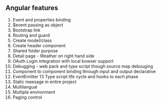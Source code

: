 
##  Angular features 

1. Event and properties binding 
2. $event passing as object 
3. Bootstrap link
4. Routing and guard
5. Create model/class
6. Create header component
7. Shared folder purpose 
8. Detail page - Weather on right hand side 
9. OAuth Login integration with local bowser support 
10. Debugging - web pack and type script  though source map debuuging 
11. Component to component binding through input and output declarative 
12. EventEmitter 
13  Type script life cycle and hooks to each phase 
14. Static meesage in entire project 
15. Multilangual
16. Multiple environment 
17. Paging control 